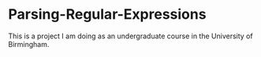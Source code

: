 # Parsing-Regular-Expressions

This is a project I am doing as an undergraduate course in the University of Birmingham. 
